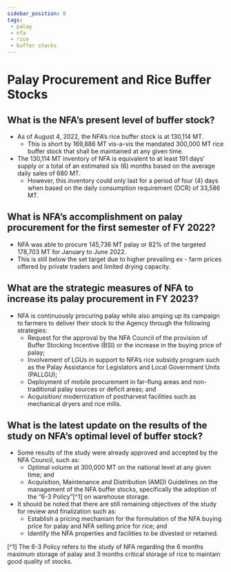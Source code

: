 ```yaml
---
sidebar_position: 8
tags:
 - palay
 - nfa
 - rice
 - buffer stocks
---
```

 
# Palay Procurement and Rice Buffer Stocks

## What is the NFA’s present level of buffer stock?

- As of August 4, 2022, the NFA’s rice buffer stock is at 130,114 MT.
  - This is short by 169,886 MT vis-a-vis the mandated 300,000 MT rice buffer stock that shall be maintained at any given time.
- The 130,114 MT inventory of NFA is equivalent to at least 191 days’ supply or a total of an estimated six (6) months based on the average daily sales of 680 MT.
  - However, this inventory could only last for a period of four (4) days when based on the daily consumption requirement (DCR) of 33,586 MT.

## What is NFA’s accomplishment on palay procurement for the first semester of FY 2022?

- NFA was able to procure 145,736 MT palay or 82% of the targeted 178,703 MT for January to June 2022.
- This is still below the set target due to higher prevailing ex - farm prices offered by private traders and limited drying capacity.

## What are the strategic measures of NFA to increase its palay procurement in FY 2023?

- NFA is continuously procuring palay while also amping up its campaign to farmers to deliver their stock to the Agency through the following strategies:
  - Request for the approval by the NFA Council of the provision of Buffer Stocking Incentive (BSI) or the increase in the buying price of palay;
  - Involvement of LGUs in support to NFA’s rice subsidy program such as the Palay Assistance for Legislators and Local Government Units (PALLGU);
  - Deployment of mobile procurement in far-flung areas and non- traditional palay sources or deficit areas; and
  - Acquisition/ modernization of postharvest facilities such as mechanical dryers and rice mills.

## What is the latest update on the results of the study on NFA’s optimal level of buffer stock?

- Some results of the study were already approved and accepted by the NFA Council, such as:
  - Optimal volume at 300,000 MT on the national level at any given time; and
  - Acquisition, Maintenance and Distribution (AMD) Guidelines on the management of the NFA buffer stocks, specifically the adoption of the “6-3 Policy”[^1]  on warehouse storage.
- It should be noted that there are still remaining objectives of the study for review and finalization such as:
  - Establish a pricing mechanism for the formulation of the NFA buying price for palay and NFA selling price for rice; and
  - Identify the NFA properties and facilities to be divested or retained.

[^1] The 6-3 Policy refers to the study of NFA regarding the 6 months maximum storage of palay and 3 months critical storage of rice to maintain good quality of stocks.


